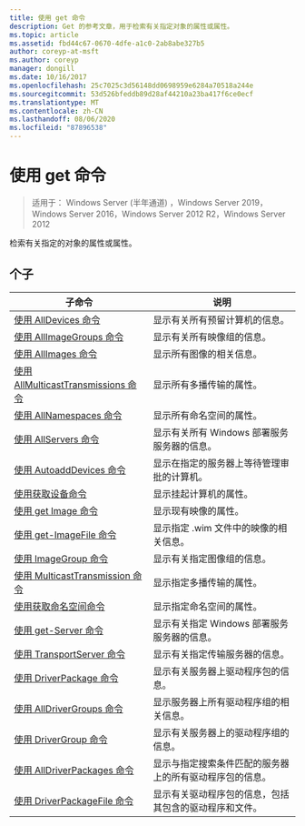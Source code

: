 ```yaml
---
title: 使用 get 命令
description: Get 的参考文章，用于检索有关指定对象的属性或属性。
ms.topic: article
ms.assetid: fbd44c67-0670-4dfe-a1c0-2ab8abe327b5
author: coreyp-at-msft
ms.author: coreyp
manager: dongill
ms.date: 10/16/2017
ms.openlocfilehash: 25c7025c3d56148dd0698959e6284a70518a244e
ms.sourcegitcommit: 53d526bfeddb89d28af44210a23ba417f6ce0ecf
ms.translationtype: MT
ms.contentlocale: zh-CN
ms.lasthandoff: 08/06/2020
ms.locfileid: "87896538"
---
```

# <a name="using-the-get-command"></a>使用 get 命令

> 适用于： Windows Server (半年通道) ，Windows Server 2019，Windows Server 2016，Windows Server 2012 R2，Windows Server 2012

检索有关指定的对象的属性或属性。

## <a name="subcommands"></a>个子
|子命令|说明|
|-------|--------|
|[使用 AllDevices 命令](using-the-get-alldevices-command.md)|显示有关所有预留计算机的信息。|
|[使用 AllImageGroups 命令](using-the-get-allimagegroups-command.md)|显示有关所有映像组的信息。|
|[使用 AllImages 命令](using-the-get-allimages-command.md)|显示所有图像的相关信息。|
|[使用 AllMulticastTransmissions 命令](using-the-get-allmulticasttransmissions-command.md)|显示所有多播传输的属性。|
|[使用 AllNamespaces 命令](using-the-get-allnamespaces-command.md)|显示所有命名空间的属性。|
|[使用 AllServers 命令](using-the-get-allservers-command.md)|显示有关所有 Windows 部署服务服务器的信息。|
|[使用 AutoaddDevices 命令](using-the-get-autoadddevices-command.md)|显示在指定的服务器上等待管理审批的计算机。|
|[使用获取设备命令](using-the-get-device-command.md)|显示挂起计算机的属性。|
|[使用 get Image 命令](using-the-get-image-command.md)|显示现有映像的属性。|
|[使用 get-ImageFile 命令](using-the-get-imagefile-command.md)|显示指定 .wim 文件中的映像的相关信息。|
|[使用 ImageGroup 命令](using-the-get-imagegroup-command.md)|显示有关指定图像组的信息。|
|[使用 MulticastTransmission 命令](using-the-get-multicasttransmission-command.md)|显示指定多播传输的属性。|
|[使用获取命名空间命令](using-the-get-namespace-command.md)|显示指定命名空间的属性。|
|[使用 get-Server 命令](using-the-get-server-command.md)|显示有关指定 Windows 部署服务服务器的信息。|
|[使用 TransportServer 命令](using-the-get-transportserver-command.md)|显示有关指定传输服务器的信息。|
|[使用 DriverPackage 命令](using-the-get-driverpackage-command.md)|显示有关服务器上驱动程序包的信息。|
|[使用 AllDriverGroups 命令](using-the-get-alldrivergroups-command.md)|显示服务器上所有驱动程序组的相关信息。|
|[使用 DriverGroup 命令](using-the-get-drivergroup-command.md)|显示有关服务器上的驱动程序组的信息。|
|[使用 AllDriverPackages 命令](using-the-get-alldriverpackages-command.md)|显示与指定搜索条件匹配的服务器上的所有驱动程序包的信息。|
|[使用 DriverPackageFile 命令](using-the-get-driverpackagefile-command.md)|显示有关驱动程序包的信息，包括其包含的驱动程序和文件。|
